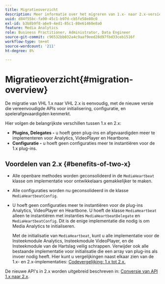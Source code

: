 ```yaml
---
title: Migratieoverzicht
description: Meer informatie over het migreren van 1.x- naar 2.x-versies van de Media SDK.
uuid: d84f55bc-fa90-45c1-b97d-cb5fe58e80c0
exl-id: b3b8b9f8-a6e9-4ed1-85c1-80e61460e8a0
feature: Media Analytics
role: Business Practitioner, Administrator, Data Engineer
source-git-commit: c96532bb032a4c9aaf9eed28d97fbd33ceb1516f
workflow-type: tm+mt
source-wordcount: '211'
ht-degree: 8%

---
```


# Migratieoverzicht{#migration-overview}

De migratie van VHL 1.x naar VHL 2.x is eenvoudig, met de nieuwe versie die vereenvoudigde APIs voor initialisering, configuratie, en spelerafgevaardigden kenmerkt.

Hier volgen de belangrijkste verschillen tussen 1.x en 2.x:

* **Plugins, Delegates -** u hoeft geen plug-ins en afgevaardigden meer te implementeren voor Analytics, VideoPlayer en Heartbone.
* **Configuratie -** u hoeft geen configuraties meer te instantiëren voor de 1.x plug-ins.

## Voordelen van 2.x {#benefits-of-two-x}

* Alle openbare methodes worden geconsolideerd in de `MediaHeartbeat` klasse om implementatie voor ontwikkelaars gemakkelijker te maken.
* Alle configuraties worden nu geconsolideerd in de klasse `MediaHeartbeatConfig`.
* U hoeft geen configuraties meer te instantiëren voor de plug-ins Analytics, VideoPlayer en Heartbone. U hoeft de klasse `MediaHeartbeat` alleen te instantiëren met instanties `MediaHeartbeatDelegate` en `MediaHeartbeatConfig`. Dit is de enige implementatie die nodig is om Media Analytics te initialiseren.

   Met de initialisatie van `MediaHeartbeat`, kunt u alle implementatie voor de Insteekmodule Analytics, Insteekmodule VideoPlayer, en de Insteekmodule van de Hartslag veilig schrappen. Verwijder ook alle bestaande implementatie voor initialisatie die een array van plug-ins als invoer nodig heeft. Hier kunt u vergelijkingen naast elkaar zien van de 1.x- en 2.x-implementaties: [Codevergelijking: 1.x tot 2.x.](./code-comparison-1x-2x.md)

De nieuwe API&#39;s in 2.x worden uitgebreid beschreven in: [Conversie van API 1.x naar 2.x](./1x-2x-api-change.md).

